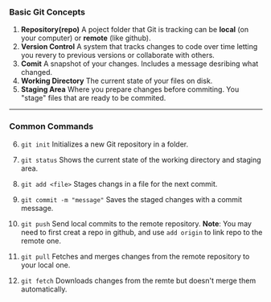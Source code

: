 ### **Basic Git Concepts**

1.  **Repository(repo)**
    A poject folder that Git is tracking can be **local** (on your computer) or **remote** (like github).
2.  **Version Control**
    A system that tracks changes to code over time letting you revery to previous versions or collaborate with others.
3.  **Comit**
    A snapshot of your changes. Includes a message desribing what changed.
4.  **Working Directory**
    The current state of your files on disk.
5.  **Staging Area**
    Where you prepare changes before commiting. You "stage" files that are ready to be commited.

---

### **Common Commands**

6.  `git init`
    Initializes a new Git repository in a folder.

7.  `git status`
    Shows the current state of the working directory and staging area.

8.  `git add <file>`
    Stages changs in a file for the next commit.

9.  `git commit -m "message"`
    Saves the staged changes with a commit message.

10. `git push`
    Send local commits to the remote repository.
    **Note**: You may need to first creat a repo in github, and use `add origin` to link repo to the remote one.

11. `git pull`
    Fetches and merges changes from the remote repository to your local one.

12.  `git fetch`
     Downloads changes from the remte but doesn't merge them automatically.
